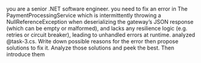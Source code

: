 you are a senior .NET software engineer. you need to fix an error in The PaymentProcessingService which is intermittently throwing a NullReferenceException when deserializing the gateway’s JSON response (which can be empty or malformed), and lacks any resilience logic (e.g. retries or circuit breaker), leading to unhandled errors at runtime.
analyzed @task-3.cs. Write down possible reasons for the error then propose solutions to fix it. Analyze those solutions and peek the best. Then introduce them